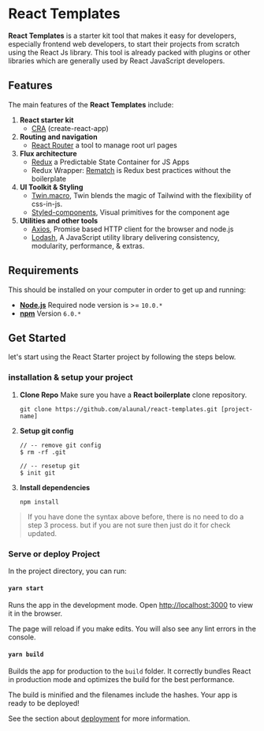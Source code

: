 # React Templates
**React Templates** is a starter kit tool that makes it easy for developers, especially frontend web developers, to start their projects from scratch using the React Js library. This tool is already packed with plugins or other libraries which are generally used by React JavaScript developers.

## Features
The main features of the **React Templates** include:

1. **React starter kit**
	 - [CRA](https://create-react-app.dev/ "Create react app") (create-react-app)
2. **Routing and navigation**
	-   [React Router](https://github.com/ReactTraining/react-router "React Router")  a tool to manage root url pages
3. **Flux architecture**
	-   [Redux](https://redux.js.org/docs/introduction/ "Redux") a Predictable State Container for JS Apps
	-   Redux Wrapper: [Rematch](https://github.com/rematch/rematch "Rematch Js") is Redux best practices without the boilerplate
4. **UI Toolkit & Styling** 
	- [Twin.macro](https://github.com/ben-rogerson/twin.macro "https://github.com/ben-rogerson/twin.macro"), Twin blends the magic of Tailwind with the flexibility of css-in-js.
	- [Styled-components](https://styled-components.com/ "https://styled-components.com/"), Visual primitives for the component age
5. **Utilities and other tools**
	- [Axios](https://www.npmjs.com/package/axios "https://www.npmjs.com/package/axios"), Promise based HTTP client for the browser and node.js
	- [Lodash](https://lodash.com/ "https://lodash.com/"), A JavaScript utility library delivering consistency, modularity, performance, & extras.

## Requirements

This should be installed on your computer in order to get up and running:

- **[Node.js](https://nodejs.org/en/)** Required node version is >= `10.0.*`
- **[npm](https://www.npmjs.com/)** Version `6.0.*`

## Get Started
let's start using the React Starter project by following the steps below.

### installation & setup your project

1. **Clone Repo** Make sure you have a **React boilerplate** clone repository.
	```
	git clone https://github.com/alaunal/react-templates.git [project-name]
	```
2. **Setup git config**
	```
	// -- remove git config
	$ rm -rf .git

	// -- resetup git
	$ init git
	```
3. **Install dependencies**
	```
	npm install
	```
> If you have done the syntax above before, there is no need to do a step 3 process. but if you are not sure then just do it for check updated.

### Serve or deploy Project

In the project directory, you can run:

#### `yarn start`

Runs the app in the development mode.
Open [http://localhost:3000](http://localhost:3000) to view it in the browser.

The page will reload if you make edits.
You will also see any lint errors in the console.

#### `yarn build`

Builds the app for production to the `build` folder.
It correctly bundles React in production mode and optimizes the build for the best performance.

The build is minified and the filenames include the hashes.
Your app is ready to be deployed!

See the section about [deployment](https://facebook.github.io/create-react-app/docs/deployment) for more information.
